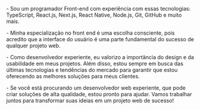 <p align="left"> 
- Sou um programador Front-end com experiência com essas tecnologias: TypeScript, React.js, Next.js, React Native, Node.js, Git, GitHub e muito mais.
</p>

<p align="left">
- Minha especialização no front end é uma escolha consciente, pois acredito que a interface do usuário é uma parte fundamental do sucesso de qualquer projeto web. 
</p>

<p align="left">
- Como desenvolvedor experiente, eu valorizo a importância do design e da usabilidade em meus projetos. Além disso, estou sempre em busca das últimas tecnologias e tendências do mercado para garantir que estou oferecendo as melhores soluções para meus clientes.
</p>

<p align="left">
- Se você está procurando um desenvolvedor web experiente, que pode criar soluções de alta qualidade, estou pronto para ajudar. Vamos trabalhar juntos para transformar suas ideias em um projeto web de sucesso!
</p>

